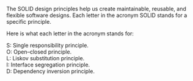 The SOLID design principles help us create maintainable, reusable, and flexible software designs. Each letter in the acronym SOLID stands for a specific principle.

Here is what each letter in the acronym stands for:

S: Single responsibility principle.<br />
O: Open–closed principle.<br />
L: Liskov substitution principle.<br />
I: Interface segregation principle.<br />
D: Dependency inversion principle.<br />
